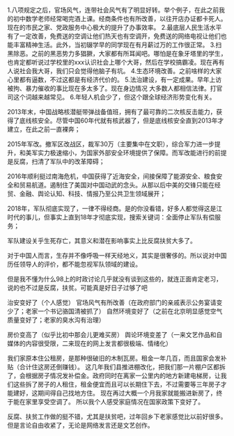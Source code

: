 # 

1.八项规定之后，官场风气，连带社会风气有了明显好转。举个例子，在此之前我的初中数学老师经常喝完酒上课。经商条件也有所改善，以往开店办证都卡死人。现在的市民之家、党政服务中心极大的提升了办事效率。
2.最底层人民生活水平有了一定改善，免费送的空调让他们热天也有空调开，免费送的网络电视让他们也能丰富精神生活。此外，当初辍学早的同学现在有月薪过万的工作很正常。
3.扫黑除恶。之前的黑恶势力多猖獗，大家都有所耳闻吧。哪怕是在象牙塔里的学生，也肯定都听说过学校里的xxx认识社会上哪个大哥，然后在学校搞霸凌。现在再有人说社会我大哥，我们只会觉得他脑子有坑。
4.生态环境改善。之前啥样的大家心里都有逼数，不过这都是有经济代价的。
5.法治建设，有一定成果。早年上访被拘、暴力催收的事比现在多太多了。现在身边情况 大多数人都相信法律。打官司这个词越来越常见。
6.年轻人机会少了，但这个跟全球经济形势变化有关。

2013年末，中国战略核潜艇带弹战备值班，拥有了最可靠的二次核反击能力，获得了底线核安全。尽管中国60年代就有核武器了，但是底线核安全直到2013年才建立，在此之前一直裸奔；

2015年军改。撤军区改战区，裁军30万（主要集中在文职），综合军力进一步提升，和美军实力极速缩小，为国家外部安全环境提供了保障。而军改能进行的前提是反腐，扫清了军队中的改革障碍；

2016年顺利挺过南海危机，中国获得了近海安全，间接保障了能源安全、粮食安全和贸易航道。遏制住了美国对中国动武的念头。从那以后中美的交锋只能在经贸、金融、舆论认知、科技、情报乃至公共卫生领域展开；

2018年，军队彻底实现了，一律不得经商。是的你没看错，好多人都觉得这是江时代的事儿，但事实上直到18年才彻底实现，搜索关键词：全面停止军队有偿服务；

军队建设关乎生死存亡，其意义和潜在影响事实上比反腐扶贫大多了。

对于中国人而言，生存并不像呼吸一样天经地义，其实是很奢侈的。所以说对中国历任领导人的评价，都不能忽视军队领域的建设。

但是我不懂为什么98上的时政讨论几乎就没有谈到这些的，就连正面肯定老习，说的也不过是反腐，扶贫。可能真是好日子过够了吧

治安变好了（个人感觉）
官场风气有所改善（在政府部门的亲戚表示公务宴请变少了；老家一个书记骆国清被抓了）
自然环境变好了（之前在北京明显感觉空气质量变好了；老家的臭水沟有治理）

房价变高了（似乎比初中那会儿更难买房）
舆论环境变差了（一来文艺作品和自媒体的内容很受限，二来现在的网上发言都很极端、情绪化）

我们家原本住公租房，是那种很破旧的木制瓦房。租金一年几百，而且国家会发补贴（合计住这房还倒赚钱）。
这几年我们县推进棚改化，把我们那一片棚户区都拆了，会根据房子情况发补偿金。政府同时在离家一公里内的地方新建电梯房，让我们这些拆了房子的人租住，租金便宜而且可以长期住下去，不过需要等三年房子才能建好，这期间得自己找地方住。
现在再过大概一个月我家就能搬进新房了，终于能在家里享受空调了。
所以我个人感受家庭情况在国家政策下变好了。

反腐、扶贫工作做的挺不错，尤其是扶贫吧，过年回乡下老家感觉比以前好很多。
但是言论自由收紧了，无论是网络发言还是文艺创作。
